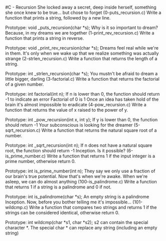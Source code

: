 #C - Recursion
She locked away a secret, deep inside herself, something she once knew to be true... but chose to forget (0-puts_recursion.c)
Write a function that prints a string, followed by a new line.

Prototype: void _puts_recursion(char *s);
Why is it so important to dream? Because, in my dreams we are together (1-print_rev_recursion.c)
Write a function that prints a string in reverse.

Prototype: void _print_rev_recursion(char *s);
Dreams feel real while we're in them. It's only when we wake up that we realize something was actually strange (2-strlen_recursion.c)
Write a function that returns the length of a string.

Prototype: int _strlen_recursion(char *s);
You mustn't be afraid to dream a little bigger, darling (3-factorial.c)
Write a function that returns the factorial of a given number.

Prototype: int factorial(int n);
If n is lower than 0, the function should return -1 to indicate an error
Factorial of 0 is 1
Once an idea has taken hold of the brain it's almost impossible to eradicate (4-pow_recursion.c)
Write a function that returns the value of x raised to the power of y.

Prototype: int _pow_recursion(int x, int y);
If y is lower than 0, the function should return -1
Your subconscious is looking for the dreamer (5-sqrt_recursion.c)
Write a function that returns the natural square root of a number.

Prototype: int _sqrt_recursion(int n);
If n does not have a natural square root, the function should return -1
Inception. Is it possible? (6-is_prime_number.c)
Write a function that returns 1 if the input integer is a prime number, otherwise return 0.

Prototype: int is_prime_number(int n);
They say we only use a fraction of our brain's true potential. Now that's when we're awake. When we're asleep, we can do almost anything (100-is_palindrome.c)
Write a function that returns 1 if a string is a palindrome and 0 if not.

Prototype: int is_palindrome(char *s);
An empty string is a palindrome
Inception. Now, before you bother telling me it's impossible... (101-wildcmp.c)
Write a function that compares two strings and returns 1 if the strings can be considered identical, otherwise return 0.

Prototype: int wildcmp(char *s1, char *s2);
s2 can contain the special character *.
The special char * can replace any string (including an empty string)
